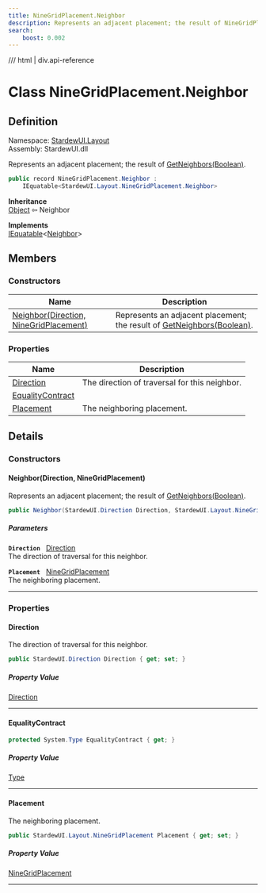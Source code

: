 ```yaml
---
title: NineGridPlacement.Neighbor
description: Represents an adjacent placement; the result of NineGridPlacement.GetNeighbors.
search:
    boost: 0.002
---
```


<link rel="stylesheet" href="/StardewUI/stylesheets/reference.css" />

/// html | div.api-reference

# Class NineGridPlacement.Neighbor

## Definition

<div class="api-definition" markdown>

Namespace: [StardewUI.Layout](index.md)  
Assembly: StardewUI.dll  

</div>

Represents an adjacent placement; the result of [GetNeighbors(Boolean)](ninegridplacement.md#getneighborsbool).

```cs
public record NineGridPlacement.Neighbor : 
    IEquatable<StardewUI.Layout.NineGridPlacement.Neighbor>
```

**Inheritance**  
[Object](https://learn.microsoft.com/en-us/dotnet/api/system.object) ⇦ Neighbor

**Implements**  
[IEquatable](https://learn.microsoft.com/en-us/dotnet/api/system.iequatable-1)<[Neighbor](ninegridplacement.neighbor.md)>

## Members

### Constructors

 | Name | Description |
| --- | --- |
| [Neighbor(Direction, NineGridPlacement)](#neighbordirection-ninegridplacement) | Represents an adjacent placement; the result of [GetNeighbors(Boolean)](ninegridplacement.md#getneighborsbool). | 

### Properties

 | Name | Description |
| --- | --- |
| [Direction](#direction) | The direction of traversal for this neighbor. | 
| [EqualityContract](#equalitycontract) |  | 
| [Placement](#placement) | The neighboring placement. | 

## Details

### Constructors

#### Neighbor(Direction, NineGridPlacement)

Represents an adjacent placement; the result of [GetNeighbors(Boolean)](ninegridplacement.md#getneighborsbool).

```cs
public Neighbor(StardewUI.Direction Direction, StardewUI.Layout.NineGridPlacement Placement);
```

##### Parameters

**`Direction`** &nbsp; [Direction](../direction.md)  
The direction of traversal for this neighbor.

**`Placement`** &nbsp; [NineGridPlacement](ninegridplacement.md)  
The neighboring placement.

-----

### Properties

#### Direction

The direction of traversal for this neighbor.

```cs
public StardewUI.Direction Direction { get; set; }
```

##### Property Value

[Direction](../direction.md)

-----

#### EqualityContract



```cs
protected System.Type EqualityContract { get; }
```

##### Property Value

[Type](https://learn.microsoft.com/en-us/dotnet/api/system.type)

-----

#### Placement

The neighboring placement.

```cs
public StardewUI.Layout.NineGridPlacement Placement { get; set; }
```

##### Property Value

[NineGridPlacement](ninegridplacement.md)

-----

